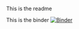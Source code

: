 This is the readme

This is the binder [![Binder](https://mybinder.org/badge_logo.svg)](https://mybinder.org/v2/gh/thorerismann/meteo-2/HEAD)
